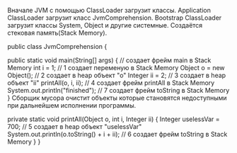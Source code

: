 Вначале JVM с помощью ClassLoader загрузит классы. 
Application ClassLoader загрузит класс JvmComprehension. 
Bootstrap ClassLoader загрузит классы System, Object и другие системные. 
Создаётся стековая память(Stack Memory).

public class JvmComprehension {

public static void main(String[] args) { // создает фрейм main в Stack Memory
    int i = 1;                      // 1 создает переменую в Stack Memory
    Object o = new Object();        // 2 создает в heap объект "o"
    Integer ii = 2;                 // 3 создает в heap объект "ii"
    printAll(o, i, ii);             // 4 создает фрейм  printAll в Stack Memory
    System.out.println("finished"); // 7 создает фрейм  toString в Stack Memory
}
Сборщик мусора очистит объекты которые становятся недоступными при дальнейшем исполнении программы.

private static void printAll(Object o, int i, Integer ii) {
    Integer uselessVar = 700;                   // 5 создает в heap объект "uselessVar"
    System.out.println(o.toString() + i + ii);  // 6 создает фрейм toString в Stack Memory
}
}